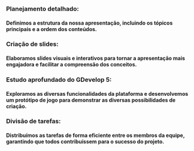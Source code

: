 ### Planejamento detalhado:
#### Definimos a estrutura da nossa apresentação, incluindo os tópicos principais e a ordem dos conteúdos.

### Criação de slides:
#### Elaboramos slides visuais e interativos para tornar a apresentação mais engajadora e facilitar a compreensão dos conceitos.

### Estudo aprofundado do GDevelop 5: 
#### Exploramos as diversas funcionalidades da plataforma e desenvolvemos um protótipo de jogo para demonstrar as diversas possibilidades de criação.

### Divisão de tarefas:
#### Distribuímos as tarefas de forma eficiente entre os membros da equipe, garantindo que todos contribuíssem para o sucesso do projeto.

